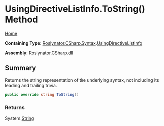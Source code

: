 <a name="_top"></a>

# UsingDirectiveListInfo\.ToString\(\) Method

[Home](../../../../../README.md#_top)

**Containing Type**: [Roslynator.CSharp.Syntax](../../README.md#_top)\.[UsingDirectiveListInfo](../README.md#_top)

**Assembly**: Roslynator\.CSharp\.dll

## Summary

Returns the string representation of the underlying syntax, not including its leading and trailing trivia\.

```csharp
public override string ToString()
```

### Returns

System\.[String](https://docs.microsoft.com/en-us/dotnet/api/system.string)

